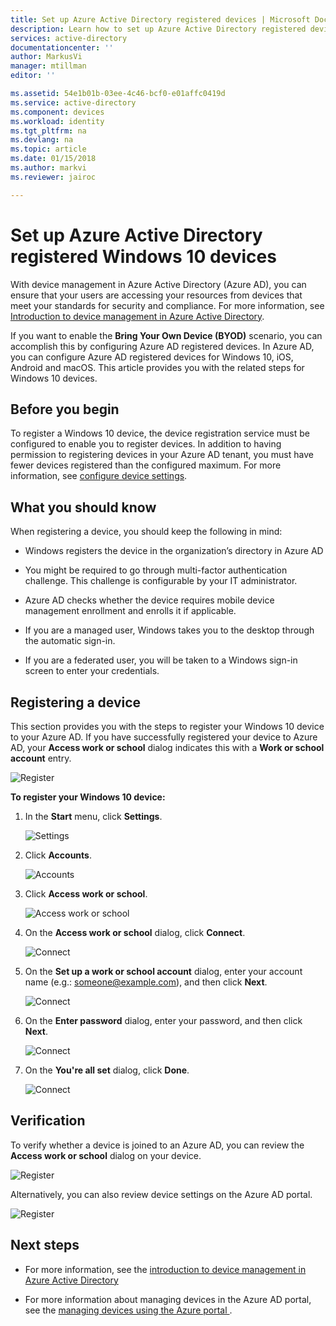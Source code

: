 ```yaml
---
title: Set up Azure Active Directory registered devices | Microsoft Docs
description: Learn how to set up Azure Active Directory registered devices.
services: active-directory
documentationcenter: ''
author: MarkusVi
manager: mtillman
editor: ''

ms.assetid: 54e1b01b-03ee-4c46-bcf0-e01affc0419d
ms.service: active-directory
ms.component: devices
ms.workload: identity
ms.tgt_pltfrm: na
ms.devlang: na
ms.topic: article
ms.date: 01/15/2018
ms.author: markvi
ms.reviewer: jairoc

---
```

# Set up Azure Active Directory registered Windows 10 devices

With device management in Azure Active Directory (Azure AD), you can ensure that your users are accessing your resources from devices that meet your standards for security and compliance. For more information, see [Introduction to device management in Azure Active Directory](device-management-introduction.md).

If you want to enable the **Bring Your Own Device (BYOD)** scenario, you can accomplish this by configuring Azure AD registered devices. In Azure AD, you can configure Azure AD registered devices for Windows 10, iOS, Android and macOS. This article provides you with the related steps for Windows 10 devices. 


## Before you begin

To register a Windows 10 device, the device registration service must be configured to enable you to register devices. In addition to having permission to registering devices in your Azure AD tenant, you must have fewer devices registered than the configured maximum. For more information, see [configure device settings](device-management-azure-portal.md#configure-device-settings).

## What you should know

When registering a device, you should keep the following in mind:

- Windows registers the device in the organization’s directory in Azure AD

- You might be required to go through multi-factor authentication challenge. This challenge is configurable by your IT administrator.

- Azure AD checks whether the device requires mobile device management enrollment and enrolls it if applicable.

- If you are a managed user, Windows takes you to the desktop through the automatic sign-in.

- If you are a federated user, you will be taken to a Windows sign-in screen to enter your credentials.


## Registering a device

This section provides you with the steps to register your Windows 10 device to your Azure AD. If you have successfully registered your device to Azure AD, your **Access work or school** dialog indicates this with a **Work or school account** entry.

![Register](./media/device-management-azuread-registered-devices-windows10-setup/08.png)


**To register your Windows 10 device:**

1. In the **Start** menu, click **Settings**.

    ![Settings](./media/device-management-azuread-registered-devices-windows10-setup/01.png)

2. Click **Accounts**.

    ![Accounts](./media/device-management-azuread-registered-devices-windows10-setup/02.png)


3. Click **Access work or school**.

    ![Access work or school](./media/device-management-azuread-registered-devices-windows10-setup/03.png)

4. On the **Access work or school** dialog, click **Connect**.

    ![Connect](./media/device-management-azuread-registered-devices-windows10-setup/04.png)


5. On the  **Set up a work or school account** dialog, enter your account name (e.g.: someone@example.com), and then click **Next**.

    ![Connect](./media/device-management-azuread-registered-devices-windows10-setup/06.png)


6. On the  **Enter password** dialog, enter your password, and then click **Next**.

    ![Connect](./media/device-management-azuread-registered-devices-windows10-setup/05.png)


7. On the **You're all set** dialog, click **Done**.

    ![Connect](./media/device-management-azuread-registered-devices-windows10-setup/07.png)

## Verification

To verify whether a device is joined to an Azure AD, you can review the **Access work or school** dialog on your device.

![Register](./media/device-management-azuread-registered-devices-windows10-setup/08.png)

Alternatively, you can also review device settings on the Azure AD portal.

![Register](./media/device-management-azuread-registered-devices-windows10-setup/09.png)





## Next steps

- For more information, see the [introduction to device management in Azure Active Directory](device-management-introduction.md)

- For more information about managing devices in the Azure AD portal, see the [managing devices using the Azure portal ](device-management-azure-portal.md).




